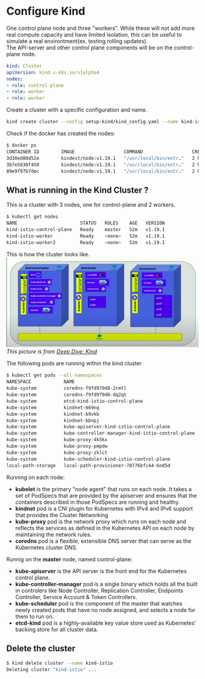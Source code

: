 
# Configure Kind 

One control plane node and three "workers".
While these will not add more real compute capacity and have limited isolation, this can be useful to simulate a real environtment(ex. testing rolling updates).   
The API-server and other control plane components will be on the control-plane node.

```yaml
kind: Cluster
apiVersion: kind.x-k8s.io/v1alpha4
nodes:
- role: control-plane
- role: worker
- role: worker
```

Create a cluster with a specific configuration and name.

```bash
kind create cluster --config setup-kind/kind_config.yaml --name kind-istio
```

Check if the docker has created the nodes:

```bash
$ docker ps
CONTAINER ID        IMAGE                  COMMAND                  CREATED             STATUS              PORTS                       NAMES
3d30ed08d52e        kindest/node:v1.19.1   "/usr/local/bin/entr…"   2 hours ago         Up 2 hours                                      kind-istio-worker
3b7e5830f450        kindest/node:v1.19.1   "/usr/local/bin/entr…"   2 hours ago         Up 2 hours                                      kind-istio-worker2
89e9f97b7dec        kindest/node:v1.19.1   "/usr/local/bin/entr…"   2 hours ago         Up 2 hours          127.0.0.1:45853->6443/tcp   kind-istio-control-plane
```

## What is running in the Kind Cluster ?

This is a cluster with 3 nodes, one for control-plane and 2 workers.

```bash
$ kubectl get nodes
NAME                       STATUS   ROLES    AGE   VERSION
kind-istio-control-plane   Ready    master   52m   v1.19.1
kind-istio-worker          Ready    <none>   52m   v1.19.1
kind-istio-worker2         Ready    <none>   52m   v1.19.1
```

This is how the cluster looks like.
![kind cluster](kind-cluster.png "Kind Cluster")
*This picture is from [Deep Dive: Kind](https://www.youtube.com/watch?v=tT-GiZAr6eQ)*

The following pods are running within the kind cluster

```bash
$ kubectl get pods --all-namespaces 
NAMESPACE            NAME                                               READY   STATUS    RESTARTS   AGE
kube-system          coredns-f9fd979d6-2rmtl                            1/1     Running   0          54m
kube-system          coredns-f9fd979d6-dq2qt                            1/1     Running   0          54m
kube-system          etcd-kind-istio-control-plane                      1/1     Running   0          54m
kube-system          kindnet-669nq                                      1/1     Running   0          54m
kube-system          kindnet-b9vkb                                      1/1     Running   0          54m
kube-system          kindnet-bbnpj                                      1/1     Running   0          54m
kube-system          kube-apiserver-kind-istio-control-plane            1/1     Running   0          54m
kube-system          kube-controller-manager-kind-istio-control-plane   1/1     Running   0          54m
kube-system          kube-proxy-4k5kx                                   1/1     Running   0          54m
kube-system          kube-proxy-pmpdw                                   1/1     Running   0          54m
kube-system          kube-proxy-zklct                                   1/1     Running   0          54m
kube-system          kube-scheduler-kind-istio-control-plane            1/1     Running   0          54m
local-path-storage   local-path-provisioner-78776bfc44-6nd5d            1/1     Running   0          54m
```

Running on each node:

* **kubelet** is the primary "node agent" that runs on each node. It takes a set of PodSpecs that are provided by the apiserver and ensures that the containers described in those PodSpecs are running and healthy.
* **kindnet** pod is a CNI plugin for Kubernetes with IPv4 and IPv6 support that provides the Cluster Networking
* **kube-proxy** pod is the network proxy which runs on each node and reflects the services as defined in the Kubernetes API on each node by maintaining the network rules.
* **coredns** pod is a flexible, extensible DNS server that can serve as the Kubernetes cluster DNS.

Runnig on the **master** node, named control-plane:

* **kube-apiserver** is the API server is the front end for the Kubernetes control plane.
* **kube-controller-manager** pod is a single binary which holds all the built in controlers like Node Controller, Replication Controller, Endpoints Controller, Service Account & Token Controllers.
* **kube-scheduler** pod is the component of the master that watches newly created pods that have no node assigned, and selects a node for them to run on.
* **etcd-kind** pod is a highly-available key value store used as Kubernetes’ backing store for all cluster data.


## Delete the cluster

```bash
$ kind delete cluster --name kind-istio
Deleting cluster "kind-istio" ...
```
